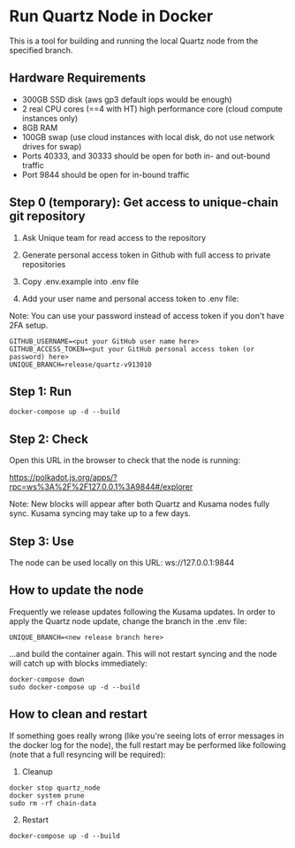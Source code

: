# Run Quartz Node in Docker

This is a tool for building and running the local Quartz node from the specified branch.

## Hardware Requirements

- 300GB SSD disk (aws gp3 default iops would be enough)
- 2 real CPU cores (==4 with HT) high performance core (cloud compute instances only)
- 8GB RAM
- 100GB swap (use cloud instances with local disk, do not use network drives for swap)
- Ports 40333, and 30333 should be open for both in- and out-bound traffic
- Port 9844 should be open for in-bound traffic

## Step 0 (temporary): Get access to unique-chain git repository

1. Ask Unique team for read access to the repository

2. Generate personal access token in Github with full access to private repositories

3. Copy .env.example into .env file

4. Add your user name and personal access token to .env file:

Note: You can use your password instead of access token if you don't have 2FA setup.

```
GITHUB_USERNAME=<put your GitHub user name here>
GITHUB_ACCESS_TOKEN=<put your GitHub personal access token (or password) here>
UNIQUE_BRANCH=release/quartz-v913010
```

## Step 1: Run

```
docker-compose up -d --build
```

## Step 2: Check

Open this URL in the browser to check that the node is running:

https://polkadot.js.org/apps/?rpc=ws%3A%2F%2F127.0.0.1%3A9844#/explorer

Note: New blocks will appear after both Quartz and Kusama nodes fully sync. Kusama syncing may take up to a few days.

## Step 3: Use

The node can be used locally on this URL: ws://127.0.0.1:9844

## How to update the node

Frequently we release updates following the Kusama updates. In order to apply the Quartz node update, change the branch in the .env file:
```
UNIQUE_BRANCH=<new release branch here>
```

...and build the container again. This will not restart syncing and the node will catch up with blocks immediately:
```
docker-compose down
sudo docker-compose up -d --build
```

## How to clean and restart

If something goes really wrong (like you're seeing lots of error messages in the docker log for the node), the full restart may be performed like following (note that a full resyncing will be required):

1. Cleanup 
```
docker stop quartz_node
docker system prune
sudo rm -rf chain-data
```

2. Restart
```
docker-compose up -d --build
```

